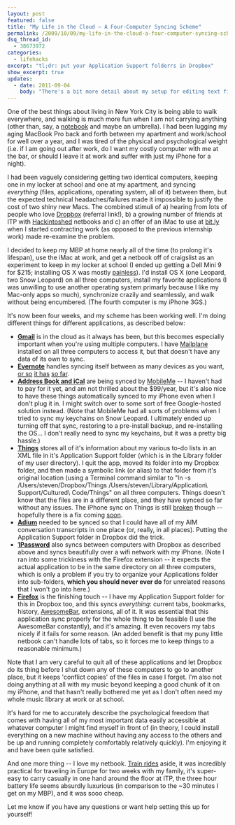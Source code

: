 ```yaml
---
layout: post
featured: false
title: "My Life in the Cloud – A Four-Computer Syncing Scheme"
permalink: /2009/10/09/my-life-in-the-cloud-a-four-computer-syncing-scheme/
dsq_thread_id:
  - 38673972
categories:
  - lifehacks
excerpt: "tl;dr: put your Application Support folderrs in Dropbox"
show_excerpt: true
updates:
  - date: 2011-09-04
    body: "There's a bit more detail about my setup for editing text files in [this new post](/2011/09/04/cloud-writing-with-dropbox-and-writeroom/)."
---
```

One of the best things about living in New York City is being able to walk everywhere, and walking is much more fun when I am not carrying anything (other than, say, a [notebook][1] and maybe an umbrella). I had been lugging my aging MacBook Pro back and forth between my apartment and work/school for well over a year, and I was tired of the physical and psychological weight (i.e. if I am going out after work, do I want my costly computer with me at the bar, or should I leave it at work and suffer with just my iPhone for a night).

I had been vaguely considering getting two identical computers, keeping one in my locker at school and one at my apartment, and syncing *everything* (files, applications, operating system, all of it) between them, but the expected technical headaches/failures made it impossible to justify the cost of two shiny new Macs. The combined stimuli of a) hearing from lots of people who love [Dropbox][2] (referral link!), b) a growing number of friends at ITP with [Hackintoshed][3] netbooks and c) an offer of an iMac to use at [bit.ly][4] when I started contracting work (as opposed to the previous internship work) made re-examine the problem.

I decided to keep my MBP at home nearly all of the time (to prolong it's lifespan), use the iMac at work, and get a netbook off of craigslist as an experiment to keep in my locker at school (I ended up getting a Dell Mini 9 for $215; installing OS X was mostly [painless][5]). I'd install OS X (one Leopard, two Snow Leopard) on all three computers, install my favorite applications (I was unwilling to use another operating system primarly because I like my Mac-only apps so much), synchronize crazily and seamlessly, and walk without being encumbered. (The fourth computer is my iPhone 3GS.)

It's now been four weeks, and my scheme has been working well. I'm doing different things for different applications, as described below:

 * **[Gmail][6]** is in the cloud as it always has been, but this becomes especially important when you're using multiple computers. I have [Mailplane][7] installed on all three computers to access it, but that doesn't have any data of its own to sync.
 * **[Evernote][8]** handles syncing itself between as many devices as you want, [or so][9] [it has][10] [so far][11].
 * **[Address Book and iCal][12]** are being synced by [MobileMe][13] -- I haven't had to pay for it yet, and am not thrilled about the $99/year, but it's also nice to have these things automatically synced to my iPhone even when I don't plug it in. I might switch over to some sort of free Google-hosted solution instead. (Note that MobileMe had all sorts of problems when I tried to sync my keychains on Snow Leopard. I ultimately ended up turning off that sync, restoring to a pre-install backup, and re-installing the OS... I don't really need to sync my keychains, but it was a pretty big hassle.)
 * **[Things][14]** stores all of it's information about my various to-do lists in an XML file in it's Application Support folder (which is in the Library folder of my user directory). I quit the app, moved its folder into my Dropbox folder, and then made a symbolic link (or alias) to that folder from it's original location (using a Terminal command similar to "ln -s /Users/steven/Dropbox/Things /Users/steven/Library/Application\ Support/Cultured\ Code/Things" on all three computers. Things doesn't know that the files are in a different place, and they have synced so far without any issues. The iPhone sync on Things is still [broken][15] though -- hopefully there is a fix coming [soon][16].
 * **[Adium][17]** needed to be synced so that I could have all of my AIM conversation transcripts in one place (or, really, in all places). Putting the Application Support folder in Dropbox did the trick.
 * **[1Password][18]** also syncs between computers with Dropbox as described above and syncs beautifully over a wifi network with my iPhone. (Note I ran into some trickiness with the Firefox extension -- it expects the actual application to be in the same directory on all three computers, which is only a problem if you try to organize your Applications folder into sub-folders, **which you should never ever do** for unrelated reasons that I won't go into here.)
 * **[Firefox][19]** is the finishing touch -- I have my Application Support folder for this in Dropbox too, and this syncs *everything*: current tabs, bookmarks, history, [AwesomeBar][20], extensions, all of it. It was essential that this application sync properly for the whole thing to be feasible (I use the AwesomeBar constantly), and it's amazing. It even recovers my tabs nicely if it fails for some reason. (An added benefit is that my puny little netbook can't handle lots of tabs, so it forces me to keep things to a reasonable minimum.)

Note that I am very careful to quit all of these applications and let Dropbox do its thing before I shut down any of these computers to go to another place, but it keeps 'conflict copies' of the files in case I forget. I'm also not doing anything at all with my music beyond keeping a good chunk of it on my iPhone, and that hasn't really bothered me yet as I don't often need my whole music library at work or at school.

It's hard for me to accurately describe the psychological freedom that comes with having all of my most important data easily accessible at whatever computer I might find myself in front of (in theory, I could install everything on a new machine without having any access to the others and be up and running completely comfortably relatively quickly). I'm enjoying it and have been quite satisfied.

And one more thing -- I love my netbook. [Train rides][21] aside, it was incredibly practical for traveling in Europe for two weeks with my family, it's super-easy to carry casually in one hand around the floor at ITP, the three hour battery life seems absurdly luxurious (in comparison to the ~30 minutes I get on my MBP), and it was sooo cheap.

Let me know if you have any questions or want help setting this up for yourself!

 [1]: /2009/01/15/4-in-4-day-3-project-3-mleskine/
 [2]: http://www.dropbox.com/referrals/NTE3NTA2MTI5
 [3]: http://en.wikipedia.org/wiki/Hackintosh
 [4]: http://bit.ly/
 [5]: http://www.mydellmini.com/forum/dell-mini-9-guides/
 [6]: https://mail.google.com/
 [7]: http://mailplaneapp.com/
 [8]: http://evernote.com/
 [9]: http://twitter.com/al3x/status/4485783606
 [10]: http://twitter.com/lehrblogger/status/4490243388
 [11]: http://twitter.com/al3x/status/4490399978
 [12]: http://www.apple.com/macosx/what-is-macosx/mail-ical-address-book.html
 [13]: http://www.me.com/
 [14]: http://culturedcode.com/things/
 [15]: http://twitter.com/lehrblogger/status/4608573026
 [16]: http://twitter.com/therealkerni/status/4608765404
 [17]: http://adium.im/
 [18]: http://agilewebsolutions.com/products/1Password
 [19]: http://www.mozilla.com/en-US/firefox/personal.html
 [20]: http://blog.mozilla.com/blog/2008/04/21/a-little-something-awesome-about-firefox-3/
 [21]: http://xkcd.com/642/
